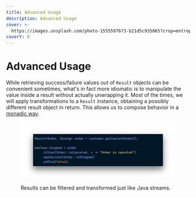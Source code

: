 ```yaml
---
title: Advanced Usage
description: Advanced Usage
cover: >-
  https://images.unsplash.com/photo-1555597673-b21d5c935865?crop=entropy&cs=srgb&fm=jpg&ixid=M3wxOTcwMjR8MHwxfHNlYXJjaHwyfHxrYXJhdGV8ZW58MHx8fHwxNjg0OTMzODM4fDA&ixlib=rb-4.0.3&q=85
coverY: 0
---
```


# Advanced Usage

While retrieving success/failure values out of `Result` objects can be convenient sometimes, what's in fact more idiomatic is to manipulate the value inside a result without actually unwrapping it. Most of the times, we will apply transformations to a `Result` instance, obtaining a possibly different result object in return. This allows us to compose behavior in a [monadic way](https://en.wikipedia.org/wiki/Monad\_\(functional\_programming\)).

<figure><img src="../.gitbook/assets/advanced-usage (1).png" alt=""><figcaption><p>Results can be filtered and transformed just like Java streams.</p></figcaption></figure>
